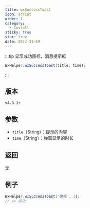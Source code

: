 ```yaml
---
title: wxSuccessToast
icon: script
order: 1
category:
  - Install
sticky: true
star: true
date: 2022-11-09
---
```


:::tip 显示成功图标，消息提示框
```js
WxHelper.wxSuccessToast(title, time);
```
:::

## 版本

`v4.3.1+`

## 参数

- `title`（String）：提示的内容
- `time`（String）：弹窗显示的时长

## 返回

无

## 例子

```js
WxHelper.wxSuccessToast('弹框', 3);
// => 成功
```
